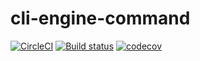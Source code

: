 cli-engine-command
==================

[![CircleCI](https://circleci.com/gh/heroku/cli-engine-command/tree/master.svg?style=svg)](https://circleci.com/gh/heroku/cli-engine-command/tree/master)
[![Build status](https://ci.appveyor.com/api/projects/status/8vfjy8cmmxojteb6/branch/master?svg=true)](https://ci.appveyor.com/project/Heroku/cli-engine-command/branch/master)
[![codecov](https://codecov.io/gh/heroku/cli-engine-command/branch/master/graph/badge.svg)](https://codecov.io/gh/heroku/cli-engine-command)
